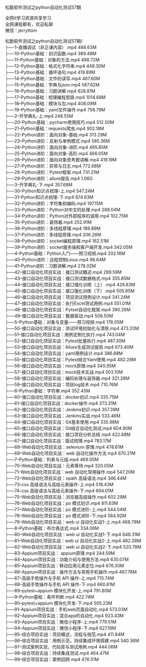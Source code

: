 松勤软件测试之python自动化测试57期

全网it学习资源共享学习<br>全网课程都有，欢迎私聊<br>微信：jerryttom<br>

松勤软件测试之python自动化测试57期/<br> ├──1–直播调试（非正课内容）.mp4 488.63M<br> ├──10–Python基础：初识函数.mp4 389.48M<br> ├──11–Python基础：对象的方法.mp4 498.72M<br> ├──12–Python基础：格式化字符串.mp4 448.30M<br> ├──13–Python基础：循环语句.mp4 419.89M<br> ├──14–Python基础：文件的读写.mp4 467.60M<br> ├──15–Python基础：字典与json.mp4 567.62M<br> ├──16–Python基础：习题讲解.mp4 628.81M<br> ├──17–Python基础：梳理编程思路.mp4 1014.68M<br> ├──18–Python基础：模块与包.mp4 408.09M<br> ├──19–Python基础：yaml文件操作.mp4 758.79M<br> ├──2–开学典礼-上.mp4 248.55M<br> ├──20–Python基础：pycharm使用技巧.mp4 512.50M<br> ├──21–Python基础：requests爬虫.mp4 902.18M<br> ├──22–Python进阶：面向对象-基础.mp4 313.29M<br> ├──23–Python进阶：反射与单例模式.mp4 585.36M<br> ├──24–Python进阶：面向对象-进阶.mp4 465.85M<br> ├──25–Python进阶：面向对象-高阶.mp4 466.05M<br> ├──26–Python进阶：面向对象思考题讲解.mp4 419.19M<br> ├──27–Python进阶：异常与日志.mp4 772.68M<br> ├──28–Python进阶：Pytest框架.mp4 731.21M<br> ├──29–Python进阶：allure报告.mp4 1.06G<br> ├──3–开学典礼-下.mp4 357.68M<br> ├──30–Python知识点梳理-上.mp4 547.24M<br> ├──31–Python知识点梳理-下.mp4 674.63M<br> ├──32–Python进阶：字符集和编码.mp4 197.15M<br> ├──33–Python进阶：Python对中文的处理.mp4 288.04M<br> ├──34–Python进阶：Python对外部程序的调用.mp4 102.75M<br> ├──35–Python进阶：装饰器.mp4 252.91M<br> ├──36–Python进阶：多线程原理.mp4 189.89M<br> ├──37–Python进阶：多线程原理.mp4 206.26M<br> ├──38–Python进阶：socket编程原理.mp4 162.51M<br> ├──39–Python进阶：socket服务端和客户端开发.mp4 342.05M<br> ├──4–Python基础：Python入门——预习视频.mp4 202.16M<br> ├──40–Python进阶：远程控制Linux.mp4 96.64M<br> ├──41–Python进阶：习题讲解.mp4 278.02M<br> ├──42–接口自动化项目实战：接口测试概述.mp4 289.59M<br> ├──43–接口自动化项目实战：接口测试数据格式.mp4 355.85M<br> ├──44–接口自动化项目实战：接口强化训练（上）.mp4 429.83M<br> ├──45–接口自动化项目实战：接口强化训练（下）.mp4 505.85M<br> ├──46–接口自动化项目实战：项目测试用例设计.mp4 341.24M<br> ├──47–接口自动化项目实战：执行Excel测试用例.mp4 551.01M<br> ├──48–接口自动化项目实战：Pytset自动化框架.mp4 390.26M<br> ├──49–接口自动化项目实战：数据驱动.mp4 508.50M<br> ├──5–Python基础：对象与变量——预习视频.mp4 178.05M<br> ├──50–接口自动化项目实战：测试环境初始化与清除.mp4 473.20M<br> ├──51–接口自动化项目实战：用例定制化执行.mp4 743.04M<br> ├──52–接口自动化项目实战：Pytest批量执行.mp4 487.30M<br> ├──53–接口自动化项目实战：Allure生成测试报告.mp4 673.40M<br> ├──54–接口自动化项目实战：yaml用例设计.mp4 386.88M<br> ├──55–接口自动化项目实战：Pytest结合Yaml使用.mp4 482.28M<br> ├──56–接口自动化项目实战：mock原理.mp4 340.95M<br> ├──57–接口自动化项目实战：mock技术实战.mp4 503.10M<br> ├──58–接口自动化项目实战：编码处理与装饰器.mp4 321.28M<br> ├──59–接口自动化项目实战：项目log技术.mp4 710.76M<br> ├──6–Python基础：字符串.mp4 352.45M<br> ├──60–接口自动化项目实战：docker初识.mp4 330.75M<br> ├──61–接口自动化项目实战：docker操作.mp4 373.31M<br> ├──62–接口自动化项目实战：Jenkins初识.mp4 357.39M<br> ├──63–接口自动化项目实战：Jenkins实战.mp4 533.46M<br> ├──64–接口自动化项目实战：Git基本使用.mp4 335.98M<br> ├──65–接口自动化项目实战：Git结合自动化测试.mp4 604.90M<br> ├──66–接口自动化项目实战：接口项目分析总结.mp4 422.68M<br> ├──67–接口自动化项目实战：面试梳理.mp4 783.17M<br> ├──68–Web自动化项目实战：selenium 原理.mp4 478.61M<br> ├──69–Web自动化项目实战：web 自动化操作方法.mp4 670.21M<br> ├──7–Python基础：列表与元组.mp4 469.05M<br> ├──70–Web自动化项目实战：元素等待.mp4 320.05M<br> ├──71–Web自动化项目实战：web 自动化常用操作.mp4 547.20M<br> ├──72–Web自动化项目实战：xpath 高级语法.mp4 346.44M<br> ├──73–css 高级语法与高级元素操作-上.mp4 518.43M<br> ├──74–css 高级语法与高级元素操作-下.mp4 694.01M<br> ├──75–Web自动化项目实战：浏览器高级操作.mp4 602.29M<br> ├──76–Web自动化项目实战：po 模式初识.mp4 811.63M<br> ├──77–Web自动化项目实战：po 模式进阶-上.mp4 544.04M<br> ├──78–Web自动化项目实战：po 模式进阶-下.mp4 564.92M<br> ├──79–Web自动化项目实战：web ui 自动化实战1-上.mp4 468.79M<br> ├──8–Python基础：布尔表达式.mp4 334.06M<br> ├──80–Web自动化项目实战：web ui 自动化实战1-下.mp4 848.31M<br> ├──81–Web自动化项目实战：web ui 自动化实战2-上.mp4 482.28M<br> ├──82–Web自动化项目实战：web ui 自动化实战2-下.mp4 520.78M<br> ├──83–Appium项目实战： appium原理.mp4 244.59M<br> ├──84–Appium项目实战：功能介绍与使用方法.mp4 630.07M<br> ├──85–Appium项目实战：移动应用元素定位.mp4 676.30M<br> ├──86–Appium项目实战：操作方法与常用手机操作.mp4 467.76M<br> ├──87–高级手势操作与手机 API 操作-上.mp4 715.74M<br> ├──88–高级手势操作与手机 API 操作-下.mp4 660.61M<br> ├──89–pytest+appium 模块化开发-上.mp4 791.80M<br> ├──9–Python基础：条件判断.mp4 422.74M<br> ├──90–pytest+appium 模块化开发-下.mp4 505.23M<br> ├──91–Appium项目实战：手机web页面自动化.mp4 573.03M<br> ├──92–Appium项目实战：混合app的自动化.mp4 923.43M<br> ├──93–Appium项目实战：微信小程序-上.mp4 779.51M<br> ├──94–Appium项目实战：微信小程序-下.mp4 627.19M<br> ├──95–综合项目实战：项目概述，流程与规范.mp4 411.84M<br> ├──96–综合项目实战：用例示范，持续集成环境搭建.mp4 540.36M<br> ├──97–测试案例实现，代码库与测试用例.mp4 444.06M<br> ├──98–综合项目实战：持续集成测试.mp4 464.47M<br> └──99–综合项目实战：案例回顾.mp4 476.51M